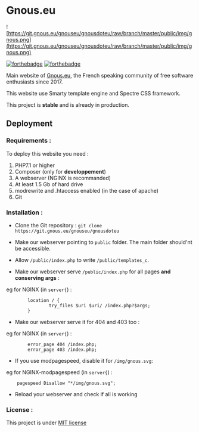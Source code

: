 # Gnous.eu

![https://git.gnous.eu/gnouseu/gnousdoteu/raw/branch/master/public/img/gnous.png](https://git.gnous.eu/gnouseu/gnousdoteu/raw/branch/master/public/img/gnous.png)

[![forthebadge](https://forthebadge.com/images/badges/built-with-love.svg)](https://forthebadge.com) [![forthebadge](https://forthebadge.com/images/badges/uses-html.svg)](https://forthebadge.com) 

Main website of [Gnous.eu](https://gnous.eu/?lang=en), the French speaking community of free software enthusiasts since 2017.

This website use Smarty template engine and Spectre CSS framework. 

This project is **stable** and is already in production.

## Deployment 

### Requirements :

To deploy this website you need : 

1. PHP7.1 or higher
2. Composer (only for **developpement**)
3. A webserver (NGINX is recommanded)
4. At least 1.5 Gb of hard drive
5. modrewrite and .htaccess enabled (in the case of apache)
6. Git 

### Installation :

* Clone the Git repository : 
``git clone https://git.gnous.eu/gnouseu/gnousdoteu``

* Make our webserver pointing to ``public`` folder. The main folder should'nt be accessible. 

* Allow ``/public/index.php`` to write ``/public/templates_c``. 

* Make our webserver serve ``/public/index.php`` for all pages **and conserving args** : 

eg for NGINX (in ``server{``) : 

```
        location / {
                try_files $uri $uri/ /index.php?$args;
        }
```

* Make our webserver serve it for 404 and 403 too : 

eg for NGINX (in ``server{``) : 

```
        error_page 404 /index.php;
        error_page 403 /index.php;
```

* If you use modpagespeed, disable it for ``/img/gnous.svg``: 

eg for NGINX-modpagespeed (in ``server{``) : 

```
    pagespeed Disallow "*/img/gnous.svg";
```

* Reload your webserver and check if all is working

### License : 

This project is under [MIT license](LICENSE)